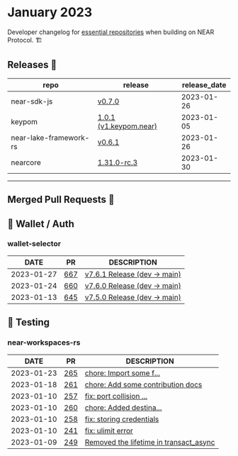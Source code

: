 # January 2023

Developer changelog for [essential repositories](https://github.com/near) when building on NEAR Protocol. 🏗️

## Releases  🎉

| repo | release | release_date |
| --- | --- | --- |
| near-sdk-js | [v0.7.0](https://github.com/near/near-sdk-js/releases/tag/v0.7.0) | 2023-01-26 |
| keypom | [1.0.1 (v1.keypom.near)](https://github.com/keypom/keypom/releases/tag/v1.keypom.near) | 2023-01-05 |
| near-lake-framework-rs | [v0.6.1](https://github.com/near/near-lake-framework-rs/releases/tag/v0.6.1) | 2023-01-26 |
| nearcore | [1.31.0-rc.3](https://github.com/near/nearcore/releases/tag/1.31.0-rc.3) | 2023-01-30 |

---

## Merged Pull Requests  🚀

## 🔑 Wallet / Auth

### wallet-selector

| DATE | PR | DESCRIPTION |
| --- | --- | --- |
| 2023-01-27 | [667](https://github.com/near/wallet-selector/pull/667) | [v7.6.1 Release (dev -> main)](https://github.com/near/wallet-selector/pull/667) |
| 2023-01-24 | [660](https://github.com/near/wallet-selector/pull/660) | [v7.6.0 Release (dev -> main)](https://github.com/near/wallet-selector/pull/660) |
| 2023-01-13 | [645](https://github.com/near/wallet-selector/pull/645) | [v7.5.0 Release (dev -> main)](https://github.com/near/wallet-selector/pull/645) |

## 🧪 Testing

### near-workspaces-rs

| DATE | PR | DESCRIPTION |
| --- | --- | --- |
| 2023-01-23 | [265](https://github.com/near/near-workspaces-rs/pull/265) | [chore: Import some f...](https://github.com/near/near-workspaces-rs/pull/265) |
| 2023-01-18 | [261](https://github.com/near/near-workspaces-rs/pull/261) | [chore: Add some contribution docs](https://github.com/near/near-workspaces-rs/pull/261) |
| 2023-01-10 | [257](https://github.com/near/near-workspaces-rs/pull/257) | [fix: port collision ...](https://github.com/near/near-workspaces-rs/pull/257) |
| 2023-01-10 | [260](https://github.com/near/near-workspaces-rs/pull/260) | [chore: Added destina...](https://github.com/near/near-workspaces-rs/pull/260) |
| 2023-01-10 | [258](https://github.com/near/near-workspaces-rs/pull/258) | [fix: storing credentials](https://github.com/near/near-workspaces-rs/pull/258) |
| 2023-01-10 | [241](https://github.com/near/near-workspaces-rs/pull/241) | [fix: ulimit error](https://github.com/near/near-workspaces-rs/pull/241) |
| 2023-01-09 | [249](https://github.com/near/near-workspaces-rs/pull/249) | [Removed the lifetime in transact_async](https://github.com/near/near-workspaces-rs/pull/249) |
